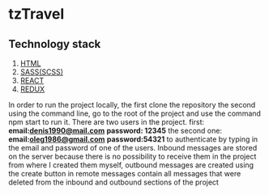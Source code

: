 # tzTravel

<h2>Technology stack</h2>
<ol>
  <li><a href="https://developer.mozilla.org/ru/docs/Learn/HTML/%D0%92%D0%B2%D0%B5%D0%B4%D0%B5%D0%BD%D0%B8%D0%B5_%D0%B2_HTML">HTML</a></li>
  <li><a href="https://sass-scss.ru/guide/">SASS(SCSS)</a></li>
  <li><a href="https://reactjs.org/">REACT</a></li>
  <li><a href="https://redux.js.org/">REDUX</a></li>
</ol>

In order to run the project locally, the first clone the repository the second using the command line, go to the root of the project and use the command npm start to run it.
There are two users in the project. 
first:
 <b>email:denis1990@mail.com</b>
 <b>password: 12345</b>
the second one:
 <b>email:oleg1986@gmail.com</b>
 <b>password:54321</b>
to authenticate by typing in the email and password of one of the users. 
Inbound messages are stored on the server because there is no possibility
to receive them in the project from where I created them myself,
outbound messages are created using the create button in remote messages contain all messages
that were deleted from the inbound and outbound sections of the project
